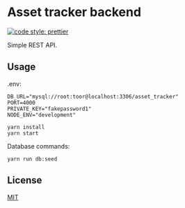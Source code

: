 # Asset tracker backend

[![code style: prettier](https://img.shields.io/badge/code_style-prettier-ff69b4.svg)](https://github.com/prettier/prettier)

Simple REST API.

## Usage

.env:

```
DB_URL="mysql://root:toor@localhost:3306/asset_tracker"
PORT=4000
PRIVATE_KEY="fakepassword1"
NODE_ENV="development"
```

```
yarn install
yarn start
```

Database commands:

```
yarn run db:seed
```

## License

[MIT](./LICENSE)

